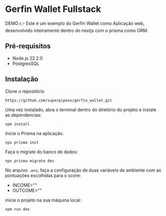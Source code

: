 # Gerfin Wallet Fullstack
DEMO 👉
Este é um exemplo do Gerfin Wallet como Aplicação web, desenvolvido inteiramente dentro do nextjs com o prisma como ORM.

## Pré-requisitos
- Node.js 22.2.0
- PostgresSQL

## Instalação
Clone o repositório
```
https://github.com/superpiposo/gerfin_wallet.git 
```

Uma vez instalado, abra o terminal dentro do diretório do projeto e instale as dependencias:
```
npm install
```
Inicie o Prisma na aplicação.
```
npx prisma init
```
Faça o migrate do banco de dados:
```
npx prisma migrate dev
```
No arquivo `.env`, faça a configuração de duas variáveis de ambiente com as pontuações escolhidas para o score:
- INCOME=""
- OUTCOME=""

inicie o projeto na sua máquina local:
```
npm run dev
```